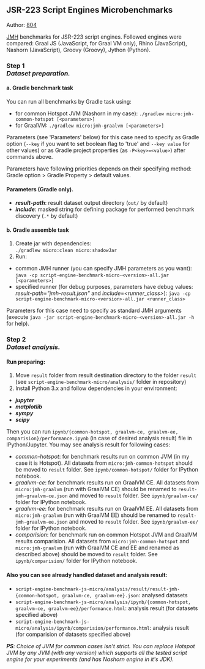 ## JSR-223 Script Engines Microbenchmarks  

Author: [804](https://github.com/804)

[JMH](http://hg.openjdk.java.net/code-tools/jmh) benchmarks for JSR-223 script engines.
Followed engines were compared: Graal JS (JavaScript, for Graal VM only), Rhino (JavaScript), Nashorn (JavaScript), Groovy (Groovy), Jython (Python).

### Step 1 <br/> _Dataset preparation._ 
#### a. Gradle benchmark task
You can run all benchmarks by Gradle task using: 
 - for common Hotspot JVM (Nashorn in my case): `./gradlew micro:jmh-common-hotspot [<parameters>]`
 - for GraalVM: `./gradlew micro:jmh-graalvm [<parameters>]`
   
Parameters (see 'Parameters' below) for this case need to specify as Gradle option (`--key` if you want to set boolean flag to 'true' and `--key value` for other values) or as Gradle project properties (as `-P<key>=<value>`) after commands above.

Parameters have following priorities depends on their specifying method: Gradle option > Gradle Property > default values.

#### Parameters (Gradle only).
 - _**result-path**_: result dataset output directory (`out/` by default)
 - _**include**_: masked string for defining package for performed benchmark discovery (`.*` by default)
 
#### b. Gradle assemble task
1. Create jar with dependencies:  
`./gradlew micro:clean micro:shadowJar`
2. Run:
 - common JMH runner (you can specify JMH parameters as you want): `java -cp script-engine-benchmark-micro-<version>-all.jar [<parameters>]`
 - specified runner (for debug purposes, parameters have debug values: _result-path_=_"jmh-result.json"_ and _include_=_<runner_class>_): `java -cp script-engine-benchmark-micro-<version>-all.jar <runner_class>` 

Parameters for this case need to specify as standard JMH arguments (execute `java -jar script-engine-benchmark-micro-<version>-all.jar -h` for help).

### Step 2 <br/> _Dataset analysis._ 
#### Run preparing:
1. Move `result` folder from result destination directory to the folder `result` (see `script-engine-benchmark-micro/analysis/` folder in repository)
2. Install Python 3.x and follow dependencies in your environment:
 - _**jupyter**_
 - _**matplotlib**_
 - _**sympy**_
 - _**scipy**_
 
Then you can run `ipynb/{common-hotspot, graalvm-ce, graalvm-ee, comparision}/performance.ipynb` (in case of desired analysis result) file in IPython/Jupyter.
You may see analysis result for following cases: 
 - _common-hotspot_: for benchmark results run on common JVM (in my case it is Hotspot). All datasets from `micro:jmh-common-hotspot` should be moved to `result` folder. See `ipynb/common-hotspot/` folder for IPython notebook.
 - _graalvm-ce_: for benchmark results run on GraalVM CE. All datasets from `micro:jmh-graalvm` (run with GraalVM CE) should be renamed to `result-jmh-graalvm-ce.json` and moved to `result` folder. See `ipynb/graalvm-ce/` folder for IPython notebook.
 - _graalvm-ee_: for benchmark results run on GraalVM EE. All datasets from `micro:jmh-graalvm` (run with GraalVM EE) should be renamed to `result-jmh-graalvm-ee.json` and moved to `result` folder. See `ipynb/graalvm-ee/` folder for IPython notebook.
 - _comparision_: for benchmark run on common Hotspot JVM and GraalVM results comparision. All datasets from `micro:jmh-common-hotspot` and `micro:jmh-graalvm` (run with GraalVM CE and EE and renamed as described above) should be moved to `result` folder. See `ipynb/comparision/` folder for IPython notebook.


#### Also you can see already handled dataset and analysis result:
 - `script-engine-benchmark-js-micro/analysis/result/result-jmh-{common-hotspot, graalvm-ce, graalvm-ee}.json`: analysed datasets
 - `script-engine-benchmark-js-micro/analysis/ipynb/{common-hotspot, graalvm-ce, graalvm-ee}/performance.html`: analysis result (for datasets specified above)
 - `script-engine-benchmark-js-micro/analysis/ipynb/comparision/performance.html`: analysis result (for comparision of datasets specified above)
 
_**PS**: Choice of JVM for common cases isn't strict. You can replace Hotspot JVM by any JVM (with any version) which supports all the tested script engine for your experiments (and has Nashorn engine in it's JDK)._ 